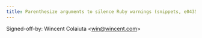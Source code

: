 ```yaml
---
title: Parenthesize arguments to silence Ruby warnings (snippets, e0435ce)
---
```


Signed-off-by: Wincent Colaiuta &lt;win@wincent.com&gt;
